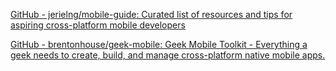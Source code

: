 
[GitHub - jerielng/mobile-guide: Curated list of resources and tips for aspiring cross-platform mobile developers](https://github.com/jerielng/mobile-guide)

[GitHub - brentonhouse/geek-mobile: Geek Mobile Toolkit - Everything a geek needs to create, build, and manage cross-platform native mobile apps.](https://github.com/brentonhouse/geek-mobile)
